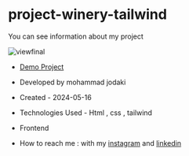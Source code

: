 ﻿# project-winery-tailwind
You can see information about my project

![viewfinal](https://imgurl.ir/uploads/z962473_Screenshot_89.png)

- [Demo Project](https://mohammadjodaki.github.io/project-winery-tailwind/)

- Developed by mohammad jodaki

- Created - 2024-05-16

- Technologies Used - Html , css , tailwind

- Frontend

- How to reach me : with my [instagram](https://www.instagram.com/mohammad_jodaki_web) and [linkedin](https://www.linkedin.com/in/mohammad-jodakian/)

